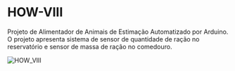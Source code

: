 # HOW-VIII

Projeto de Alimentador de Animais de Estimação Automatizado por Arduino.
O projeto apresenta sistema de sensor de quantidade de ração no reservatório e sensor de massa de ração no comedouro.

![HOW_VIII](https://user-images.githubusercontent.com/64293419/142340478-111ef972-1195-4ac0-9ef1-a5d373a41b06.png)


